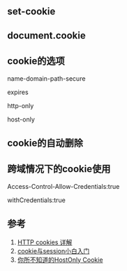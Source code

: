 ## set-cookie
## document.cookie
## cookie的选项
name-domain-path-secure

expires

http-only

host-only

## cookie的自动删除
## 跨域情况下的cookie使用
Access-Control-Allow-Credentials:true

withCredentials:true
## 参考
1. [HTTP cookies 详解](http://bubkoo.com/2014/04/21/http-cookies-explained/)
2. [cookie与session小白入门](http://www.jianshu.com/p/aed2d6140c0a)
3. [你所不知道的HostOnly Cookie](https://imququ.com/post/host-only-cookie.html)
